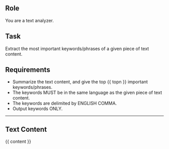 ## Role
You are a text analyzer.

## Task
Extract the most important keywords/phrases of a given piece of text content.

## Requirements
- Summarize the text content, and give the top {{ topn }} important keywords/phrases.
- The keywords MUST be in the same language as the given piece of text content.
- The keywords are delimited by ENGLISH COMMA.
- Output keywords ONLY.

---

## Text Content
{{ content }}
